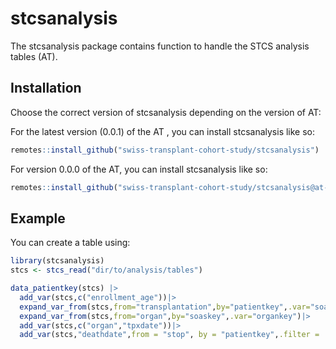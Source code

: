 
<!-- README.md is generated from README.Rmd. Please edit that file -->

# stcsanalysis

<!-- badges: start -->
<!-- badges: end -->

The stcsanalysis package contains function to handle the STCS analysis
tables (AT).

## Installation

Choose the correct version of stcsanalysis depending on the version of
AT:

For the latest version (0.0.1) of the AT , you can install stcsanalysis
like so:

``` r
remotes::install_github("swiss-transplant-cohort-study/stcsanalysis")
```

For version 0.0.0 of the AT, you can install stcsanalysis like so:

``` r
remotes::install_github("swiss-transplant-cohort-study/stcsanalysis@at-version-0.0.0")
```

## Example

You can create a table using:

``` r
library(stcsanalysis)
stcs <- stcs_read("dir/to/analysis/tables")

data_patientkey(stcs) |> 
  add_var(stcs,c("enrollment_age"))|> 
  expand_var_from(stcs,from="transplantation",by="patientkey",.var="soaskey")|> 
  expand_var_from(stcs,from="organ",by="soaskey",.var="organkey")|> 
  add_var(stcs,c("organ","tpxdate"))|> 
  add_var(stcs,"deathdate",from = "stop", by = "patientkey",.filter = !is.na(deathdate))
```

